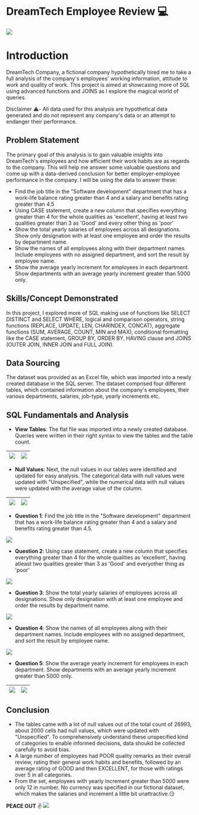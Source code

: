 # DreamTech Employee Review 💻

![](Intro_pic.png)

# Introduction
DreamTech Company, a fictional company hypothetically hired me to take a full analysis of the company's employees' working information, attitude to work and quality of work. This project is aimed at showcasing more of SQL using advanced functions and JOINS as I explore the magical world of queries. 

Disclaimer ⚠️- All data used for this analysis are hypothetical data generated and do not represent any company's data or an attempt to endanger their performance.

## Problem Statement
The primary goal of this analysis is to gain valuable insights into DreamTech's employees and how efficient their work habits are as regards to the company. This will help me answer some valuable questions and come up with a data-derived conclusion for better employer-employee performance in the company. I will be using the data to answer these:
- Find the job title in the "Software development" department that has a work-life balance rating greater than 4 and a salary and benefits rating greater than 4.5
- Using CASE statement, create a new column that specifies everything greater than 4 for the whole qualities as 'excellent', having at least two qualities greater than 3 as 'Good' and every other thing as 'poor'
- Show the total yearly salaries of employees across all designations. Show only designation with at least one employee and order the results by department name.
- Show the names of all employees along with their department names. Include employees with no assigned department, and sort the result by employee name.
- Show the average yearly increment for employees in each department. Show departments with an average yearly increment greater than 5000 only.

## Skills/Concept Demonstrated
In this project, I explored more of SQL making use of functions like SELECT DISTINCT and SELECT WHERE, logical and comparison operators, string functions (REPLACE, UPDATE, LEN, CHARINDEX, CONCAT), aggregate functions (SUM, AVERAGE, COUNT, MIN and MAX), conditional formatting like the CASE statement, GROUP BY, ORDER BY, HAVING clause and JOINS (OUTER JOIN, INNER JOIN and FULL JOIN).

## Data Sourcing
The dataset was provided as an Excel file, which was imported into a newly created database in the SQL server. The dataset comprised four different tables, which contained information about the company's employees, their various departments, salaries, job-type, yearly increments etc.

## SQL Fundamentals and Analysis
- **View Tables**: The flat file was imported into a newly created database. Queries were written in their right syntax to view the tables and the table count.

![](View_table.png)                                                             |                                            ![](View_table_count.png)
:------------------------------------------------------------------------------:|:-----------------------------------------------------------------------------------------------|

- **Null Values**: Next, the null values in our tables were identified and updated for easy analysis. The categorical data with null values were updated with "Unspecified", while the numerical data with null values were updated with the average value of the column.

![](Select_nullvalues.png)                                                      |                                             ![](Update_nullvalues.png)       
:------------------------------------------------------------------------------:|:-----------------------------------------------------------------------------------------------|

- **Question 1**: Find the job title in the "Software development" department that has a work-life balance rating greater than 4 and a salary and benefits rating greater than 4.5.

![](Task2_1.png)

- **Question 2**: Using case statement, create a new column that specifies everything greater than 4 for the whole qualities as 'excellent', having atleast two qualities greater than 3 as 'Good' and everyother thing as 'poor'

![](Task2_2.png)

- **Question 3**: Show the total yearly salaries of employees across all designations. Show only designation with at least one employee and order the results by department name.

![](Task3_1.png)

- **Question 4**: Show the names of all employees along with their department names. Include employees with no assigned department, and sort the result by employee name.

![](Task3_2.png)

- **Question 5**: Show the average yearly increment for employees in each department. Show departments with an average yearly increment greater than 5000 only.

![](Task3_3A.png)                                                                     |                                                  ![](Task3_3B.png)  
:------------------------------------------------------------------------------------:|:--------------------------------------------------------------------------------------|

## Conclusion 
- The tables came with a lot of null values out of the total count of 26993, about 2000 cells had null values, which were updated with "Unspecified". To comprehensively understand these unspecified kind of categories to enable informed decisions, data shoukd be collected carefully to avoid bias.
- A large number of employees had POOR quality remarks as their overall review, rating their general work habits and benefits, followed by an average rating of GOOD and then EXCELLENT, for those with ratings over 5 in all categories.
- From the set, employees with yearly increment greater than 5000 were only 12 in number. No currency was specified in our fictional dataset, which makes the salaries and increment a little bit unattractive.😏

**PEACE OUT** ✌️
![](Thannks.jpg)









